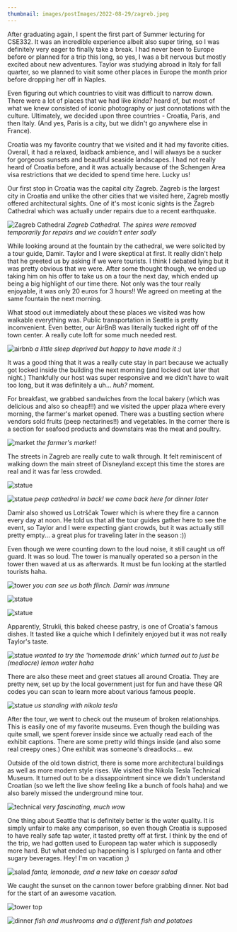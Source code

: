 ```yaml
---
thumbnail: images/postImages/2022-08-29/zagreb.jpeg
---
```


After graduating again, I spent the first part of Summer lecturing for CSE332. It was an incredible experience albeit also super tiring, so I was definitely very eager to finally take a break. I had never been to Europe before or planned for a trip this long, so yes, I was a bit nervous but mostly excited about new adventures. Taylor was studying abroad in Italy for fall quarter, so we planned to visit some other places in Europe the month prior before dropping her off in Naples.

Even figuring out which countries to visit was difficult to narrow down. There were a lot of places that we had like *kinda?* heard of, but most of what we knew consisted of iconic photography or just connotations with the culture. Ultimately, we decided upon three countries - Croatia, Paris, and then Italy. (And yes, Paris is a city, but we didn't go anywhere else in France).

Croatia was my favorite country that we visited and it had my favorite cities. Overall, it had a relaxed, laidback ambience, and I will always be a sucker for gorgeous sunsets and beautiful seaside landscapes. I had not really heard of Croatia before, and it was actually because of the Schengen Area visa restrictions that we decided to spend time here. Lucky us!

Our first stop in Croatia was the capital city Zagreb. Zagreb is the largest city in Croatia and unlike the other cities that we visited here, Zagreb mostly offered architectural sights. One of it's most iconic sights is the Zagreb Cathedral which was actually under repairs due to a recent earthquake.

![Zagreb Cathedral](/images/postImages/2022-08-29/cathedral.jpeg)
*Zagreb Cathedral. The spires were removed temporarily for repairs and we couldn't enter sadly*

While looking around at the fountain by the cathedral, we were solicited by a tour guide, Damir. Taylor and I were skeptical at first. It really didn't help that he greeted us by asking if we were tourists. I think I debated lying but it was pretty obvious that we were. After some thought though, we ended up taking him on his offer to take us on a tour the next day, which ended up being a big highlight of our time there. Not only was the tour really enjoyable, it was only 20 euros for 3 hours!! We agreed on meeting at the same fountain the next morning.

What stood out immediately about these places we visited was how walkable everything was. Public transportation in Seattle is pretty inconvenient. Even better, our AirBnB was literally tucked right off of the town center. A really cute loft for some much needed rest.

![airbnb](/images/postImages/2022-08-29/loft.jpeg)
*a little sleep deprived but happy to have made it :)*

It was a good thing that it was a really cute stay in part because we actually got locked inside the building the next morning (and locked out later that night.) Thankfully our host was super responsive and we didn't have to wait too long, but it was definitely a uh... *huh?* moment.

For breakfast, we grabbed sandwiches from the local bakery (which was delicious and also so cheap!!!) and we visited the upper plaza where every morning, the farmer's market opened. There was a bustling section where vendors sold fruits (peep nectarines!!) and vegetables. In the corner there is a section for seafood products and downstairs was the meat and poultry. 

![market](/images/postImages/2022-08-29/market.jpeg)
*the farmer's market!*

The streets in Zagreb are really cute to walk through. It felt reminiscent of walking down the main street of Disneyland except this time the stores are real and it was far less crowded.

![statue](/images/postImages/2022-08-29/streets.jpeg)

![statue](/images/postImages/2022-08-29/alley.jpeg)
*peep cathedral in back! we came back here for dinner later*

Damir also showed us Lotrščak Tower which is where they fire a cannon every day at noon. He told us that all the tour guides gather here to see the event, so Taylor and I were expecting giant crowds, but it was actually still pretty empty... a great plus for traveling later in the season :))

Even though we were counting down to the loud noise, it still caught us off guard. It was so loud. The tower is manually operated so a person in the tower then waved at us as afterwards. It must be fun looking at the startled tourists haha. 

![tower](/images/postImages/2022-08-29/CannonShorter.gif)
*you can see us both flinch. Damir was immune*

![statue](/images/postImages/2022-08-29/top.jpeg)

![statue](/images/postImages/2022-08-29/knight.jpeg)

Apparently, Strukli, this baked cheese pastry, is one of Croatia's famous dishes. It tasted like a quiche which I definitely enjoyed but it was not really Taylor's taste. 

![statue](/images/postImages/2022-08-29/strukli.jpeg)
*wanted to try the 'homemade drink' which turned out to just be (mediocre) lemon water haha*

There are also these meet and greet statues all around Croatia. They are pretty new, set up by the local government just for fun and have these QR codes you can scan to learn more about various famous people.

![statue](/images/postImages/2022-08-29/statue.jpeg)
*us standing with nikola tesla*

After the tour, we went to check out the museum of broken relationships. This is easily one of my favorite museums. Even though the building was quite small, we spent forever inside since we actually read each of the exhibit captions. There are some pretty wild things inside (and also some real creepy ones.) One exhibit was someone's dreadlocks... ew.

Outside of the old town district, there is some more architectural buildings as well as more modern style rises. We visited the Nikola Tesla Technical Museum. It turned out to be a dissappointment since we didn't understand Croatian (so we left the live show feeling like a bunch of fools haha) and we also barely missed the underground mine tour. 

![technical](/images/postImages/2022-08-29/technical.jpeg)
*very fascinating, much wow*

One thing about Seattle that is definitely better is the water quality. It is simply unfair to make any comparison, so even though Croatia is supposed to have really safe tap water, it tasted pretty off at first. I think by the end of the trip, we had gotten used to European tap water which is supposedly more hard. But what ended up happening is I splurged on fanta and other sugary beverages. Hey! I'm on vacation ;)

![salad](/images/postImages/2022-08-29/salad.jpeg)
*fanta, lemonade, and a new take on caesar salad*

We caught the sunset on the cannon tower before grabbing dinner. Not bad for the start of an awesome vacation.

![tower top](/images/postImages/2022-08-29/towertop.jpeg)

![dinner](/images/postImages/2022-08-29/food.jpeg)
*fish and mushrooms and a different fish and potatoes*

